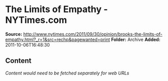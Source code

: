 # The Limits of Empathy - NYTimes.com

**Source:** http://www.nytimes.com/2011/09/30/opinion/brooks-the-limits-of-empathy.html?_r=1&src=rechp&pagewanted=print
**Folder:** Archive
**Added:** 2011-10-06T16:48:30




## Content
*Content would need to be fetched separately for web URLs*
